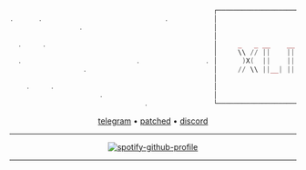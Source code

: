 <!-- XLITUS -->

[utelegram]:     https://t.me/xLituss
[upatched]:      https://patched.to/User/xlitus
[udiscord]:      https://discord.gg/JHTjkF4KnB

[ubtc]:          bc1qjc0d4qgzjmqvl93hv8qwncswqz0dt49um5vcn9
[ueth]:          0xC9bC30C3A9A79CdECf5e1eb1F16BE017E4677017

[uatlanta]:      https://github.com/atlanta-k

```lua
                                                  ┌──────────────────────────────────────────┐ .   .            .     .
.      .                              .           │                                          │  
                 .                                │                                          │ .                 .
                                                  │                                          │          .
  .     .                                         │     _   _ __    __ ______ __ __  __      │      .          .         .
                                                  │     \\ // ||    || | || | || || (( \     │ 
  .                            .                . │      )X(  ||    ||   ||   || ||  \\      │           .        .          .
                  .                               │     // \\ ||__| ||   ||   \\_// \_))     │   .       .    .              .
                                                  │                                          │            .
    .     .                                       │                                          │  .
                      .                           │                                          │            .      .
                                 .                └──────────────────────────────────────────┘
```            





<div align="center">


[telegram][utelegram] • [patched][upatched] • [discord][udiscord]

---

[![spotify-github-profile](https://spotify-github-profile.vercel.app/api/view?uid=31t4h262rp3lt6d5xjg34hbawkta&cover_image=true&theme=natemoo-re&show_offline=false&background_color=000000&interchange=true&bar_color=000000&bar_color_cover=true)](https://spotify-github-profile.vercel.app/api/view?ui---d=31t4h262rp3lt6d5xjg34hbawkta&redirect=true) 

---


  
<div align="center">
